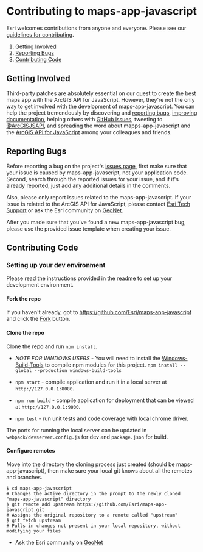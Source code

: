 Contributing to maps-app-javascript
=================================

Esri welcomes contributions from anyone and everyone. Please see our [guidelines for contributing](https://github.com/esri/contributing).

 1. [Getting Involved](#getting-involved)
 2. [Reporting Bugs](#reporting-bugs)
 3. [Contributing Code](#contributing-code)

## Getting Involved

Third-party patches are absolutely essential on our quest to create the best maps app with the ArcGIS API for JavaScript.
However, they're not the only way to get involved with the development of maps-app-javascript.
You can help the project tremendously by discovering and [reporting bugs](#reporting-bugs),
[improving documentation](#improving-documentation),
helping others with [GitHub issues](https://github.com/Esri/maps-app-javascript/issues),
tweeting to [@ArcGISJSAPI](https://twitter.com/ArcGISJSAPI),
and spreading the word about mapps-app-javascript and the [ArcGIS API for JavaScript](https://developers.arcgis.com/javascript/) among your colleagues and friends.

## Reporting Bugs

Before reporting a bug on the project's [issues page](https://github.com/Esri/maps-app-javascript/issues),
first make sure that your issue is caused by maps-app-javascript, not your application code.
Second, search through the reported issues for your issue,
and if it's already reported, just add any additional details in the comments.

Also, please only report issues related to the maps-app-javascript.
If your issue is related to the ArcGIS API for JavaScript, please contact [Esri Tech Support](https://support.esri.com/contact-tech-support) or ask the Esri community on [GeoNet](https://geonet.esri.com/community/developers/web-developers/arcgis-api-for-javascript).

After you made sure that you've found a new maps-app-javascript bug,
please use the provided issue template when creating your issue.

## Contributing Code

### Setting up your dev environment
Please read the instructions provided in the [readme](https://github.com/Esri/maps-app-javascript/blob/master/README.md) to set up your development environment.

#### Fork the repo
If you haven't already, got to https://github.com/Esri/maps-app-javascript and click the [Fork](https://github.com/Esri/maps-app-javascript/fork) button.

#### Clone the repo
Clone the repo and run `npm install`.

* _NOTE FOR WINDOWS USERS_ - You will need to install the [Windows-Build-Tools](https://github.com/felixrieseberg/windows-build-tools) to compile npm modules for this project. `npm install --global --production windows-build-tools`

* `npm start` - compile application and run it in a local server at `http://127.0.0.1:8080`.
* `npm run build` - compile application for deployment that can be viewed at `http://127.0.0.1:9000`.
* `npm test` - run unit tests and code coverage with local chrome driver.

The ports for running the local server can be updated in `webpack/devserver.config.js` for dev and `package.json` for build.

#### Configure remotes
Move into the directory the cloning process just created (should be maps-app-javascript), then make sure your local git knows about all the remotes and branches.
```
$ cd maps-app-javascript
# Changes the active directory in the prompt to the newly cloned "maps-app-javascript" directory
$ git remote add upstream https://github.com/Esri/maps-app-javascript.git
# Assigns the original repository to a remote called "upstream"
$ git fetch upstream
# Pulls in changes not present in your local repository, without modifying your files
```

* Ask the Esri community on [GeoNet](https://geonet.esri.com/community/developers/web-developers/arcgis-api-for-javascript)
